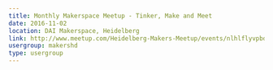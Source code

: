 ```yaml
---
title: Monthly Makerspace Meetup - Tinker, Make and Meet
date: 2016-11-02
location: DAI Makerspace, Heidelberg
link: http://www.meetup.com/Heidelberg-Makers-Meetup/events/nlhlflyvpbdb/
usergroup: makershd
type: usergroup
---
```

